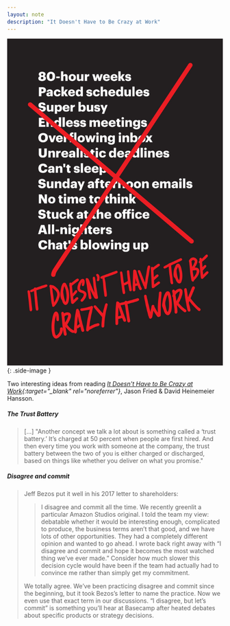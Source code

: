 ```yaml
---
layout: note
description: "It Doesn't Have to Be Crazy at Work"
---
```


![It Doesn't Have to Be Crazy at Work][1]
{: .side-image }

Two interesting ideas from reading *[It Doesn't Have to Be Crazy at Work][2]{:target="_blank" rel="noreferrer"}*, Jason Fried & David Heinemeier Hansson.

##### The Trust Battery

> [...] "Another concept we talk a lot about is something called a ‘trust battery.’ It’s
> charged at 50 percent when people are first hired. And then every time you work
> with someone at the company, the trust battery between the two of you is either
> charged or discharged, based on things like whether you deliver on what you
> promise."

##### Disagree and commit

> Jeff Bezos put it well in his 2017 letter to shareholders:
> 
>> I disagree and commit all the time. We recently greenlit a particular Amazon
>> Studios original. I told the team my view: debatable whether it would be
>> interesting enough, complicated to produce, the business terms aren’t that
>> good, and we have lots of other opportunities. They had a completely
>> different opinion and wanted to go ahead. I wrote back right away with “I
>> disagree and commit and hope it becomes the most watched thing we’ve ever
>> made.” Consider how much slower this decision cycle would have been if the
>> team had actually had to convince me rather than simply get my commitment.
> 
> We totally agree. We’ve been practicing disagree and commit since the
> beginning, but it took Bezos’s letter to name the practice. Now we even use
> that exact term in our discussions. “I disagree, but let’s commit” is something
> you’ll hear at Basecamp after heated debates about specific products or
> strategy decisions.


[1]: /assets/images/notes/calm.jpg
[2]: https://basecamp.com/books/calm
